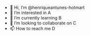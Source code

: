 - 👋 Hi, I’m @henriqueantunes-hotmart
- 👀 I’m interested in A
- 🌱 I’m currently learning B
- 💞️ I’m looking to collaborate on C
- 📫 How to reach me D

<!---
henriqueantunes-hotmart/henriqueantunes-hotmart is a ✨ special ✨ repository because its `README.md` (this file) appears on your GitHub profile.
You can click the Preview link to take a look at your changes.
--->
